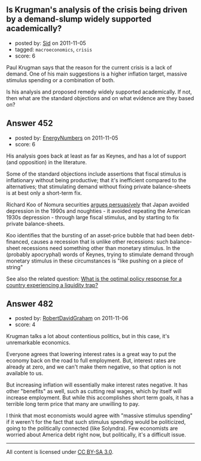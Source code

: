 ## Is Krugman's analysis of the crisis being driven by a demand-slump widely supported academically?

- posted by: [Sid](https://stackexchange.com/users/-1/60-sid) on 2011-11-05
- tagged: `macroeconomics`, `crisis`
- score: 6

Paul Krugman says that the reason for the current crisis is a lack of demand. One of his main suggestions is a higher inflation target, massive stimulus spending or a combination of both.

Is his analysis and proposed remedy widely supported academically. If not, then what are the standard objections and on what evidence are they based on?


## Answer 452

- posted by: [EnergyNumbers](https://stackexchange.com/users/-1/104-energynumbers) on 2011-11-05
- score: 6

<p>His analysis goes back at least as far as Keynes, and has a lot of support (and opposition) in the literature.</p>

<p>Some of the standard objections include assertions that fiscal stimulus is inflationary without being productive; that it's inefficient compared to the alternatives; that stimulating demand without fixing private balance-sheets is at best only a short-term fix.</p>

<p>Richard Koo of Nomura securities <a href="http://www.youtube.com/watch?v=5zCJy84Yvvo" rel="nofollow">argues persuasively</a> that Japan avoided depression in the 1990s and noughties - it avoided repeating the American 1930s depression - through large fiscal stimulus, and by starting to fix private balance-sheets.</p>

<p>Koo identifies that the bursting of an asset-price bubble that had been debt-financed, causes a recession that is unlike other recessions: such balance-sheet recessions need something other than monetary stimulus. In the (probably apocryphal) words of Keynes, trying to stimulate demand through monetary stimulus in these circumstances is "like pushing on a piece of string"</p>

<p>See also the related question: <a href="http://economics.stackexchange.com/q/87/104">What is the optimal policy response for a country experiencing a liquidity trap?</a></p>



## Answer 482

- posted by: [RobertDavidGraham](https://stackexchange.com/users/-1/257-robertdavidgraham) on 2011-11-06
- score: 4

Krugman talks a lot about contentious politics, but in this case, it's unremarkable economics.

Everyone agrees that lowering interest rates is a great way to put the economy back on the road to full employment. But, interest rates are already at zero, and we can't make them negative, so that option is not available to us.

But increasing inflation will essentially make interest rates negative. It has other "benefits" as well, such as cutting real wages, which by itself will increase employment. But while this accomplishes short term goals, it has a terrible long term price that many are unwilling to pay.

I think that most economists would agree with "massive stimulus spending" if it weren't for the fact that such stimulus spending would be politicized, going to the politically connected (like Solyndra). Few economists are worried about America debt right now, but politically, it's a difficult issue.



---

All content is licensed under [CC BY-SA 3.0](https://creativecommons.org/licenses/by-sa/3.0/).
